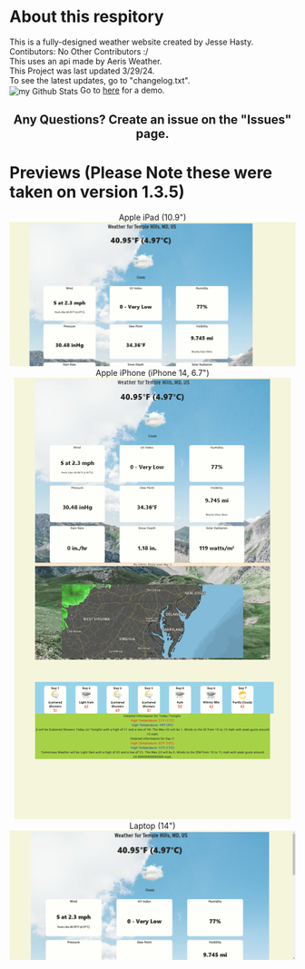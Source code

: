 <h1 class="title">About this respitory</h1>
  <div class="info">This is a fully-designed weather website created by Jesse Hasty.</div>
  <div class="contibutors">
    Contibutors: 
    No Other Contributors :/</div> 
  <div class="info">This uses an api made by Aeris Weather.</div>
  <div class="info">This Project was last updated 3/29/24.</div>
  <div class="info">To see the latest updates, go to "changelog.txt".</div>
<img align="center" src="https://github-readme-stats.vercel.app/api?username=JesseWx2011&include_all_commits=true&count_private=true&show_icons=true&line_height=20&title_color=2B5BBD&icon_color=1124BB&text_color=A1A1A1&bg_color=0,000001,130F40" alt="my Github Stats"/>
Go to <a href="https://drive.google.com/file/d/1Wft1JEjsMZ_UdUvqwI4yiDK1jXy4fm_-/view">here</a> for a demo. 
<h2 align="center">Any Questions? Create an issue on the "Issues" page.</h2>
<h1>Previews (Please Note these were taken on version 1.3.5)</h1>
<div align="center">
Apple iPad (10.9")
<img src="Apple iPad 10.9 inch.png"></img>
Apple iPhone (iPhone 14, 6.7")
<img src="Apple iPhone (iPhone 14) 6.7 inch.png"></img>
Laptop (14")
<img src="Laptop (14 inch).png"></img>
</div>
